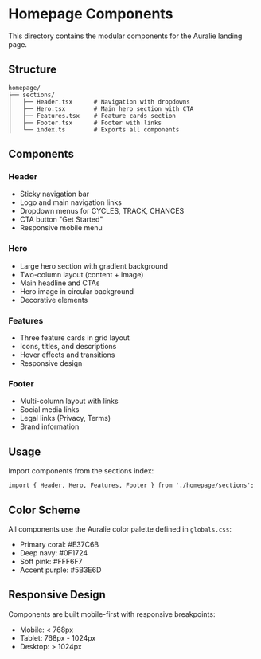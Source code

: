 # Homepage Components

This directory contains the modular components for the Auralie landing page.

## Structure

```
homepage/
├── sections/
│   ├── Header.tsx      # Navigation with dropdowns
│   ├── Hero.tsx        # Main hero section with CTA
│   ├── Features.tsx    # Feature cards section
│   ├── Footer.tsx      # Footer with links
│   └── index.ts        # Exports all components
```

## Components

### Header
- Sticky navigation bar
- Logo and main navigation links
- Dropdown menus for CYCLES, TRACK, CHANCES
- CTA button "Get Started"
- Responsive mobile menu

### Hero
- Large hero section with gradient background
- Two-column layout (content + image)
- Main headline and CTAs
- Hero image in circular background
- Decorative elements

### Features
- Three feature cards in grid layout
- Icons, titles, and descriptions
- Hover effects and transitions
- Responsive design

### Footer
- Multi-column layout with links
- Social media links
- Legal links (Privacy, Terms)
- Brand information

## Usage

Import components from the sections index:

```tsx
import { Header, Hero, Features, Footer } from './homepage/sections';
```

## Color Scheme

All components use the Auralie color palette defined in `globals.css`:
- Primary coral: #E37C6B
- Deep navy: #0F1724
- Soft pink: #FFF6F7
- Accent purple: #5B3E6D

## Responsive Design

Components are built mobile-first with responsive breakpoints:
- Mobile: < 768px
- Tablet: 768px - 1024px
- Desktop: > 1024px
